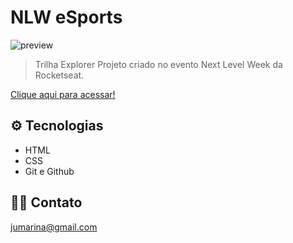 # NLW eSports

![preview](.github/preview.png)

> Trilha Explorer
Projeto criado no evento Next Level Week da Rocketseat.

[Clique aqui para acessar!](https://julaan.github.io/nlw-esports-explorer/)

## ⚙ Tecnologias

- HTML
- CSS
- Git e Github

## 👨‍💻 Contato

jumarina@gmail.com